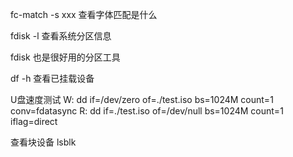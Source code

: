 fc-match -s xxx
查看字体匹配是什么

fdisk -l
查看系统分区信息

fdisk 也是很好用的分区工具

df -h
查看已挂载设备

U盘速度测试
W:
dd if=/dev/zero of=./test.iso bs=1024M count=1 conv=fdatasync
R:
dd if=./test.iso of=/dev/null bs=1024M count=1 iflag=direct

查看块设备
lsblk
